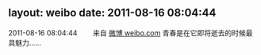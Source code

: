 layout: weibo
date: 2011-08-16 08:04:44
---
2011-08-16 08:04:44  &nbsp;&nbsp;&nbsp;&nbsp;&nbsp;&nbsp; 来自 <a href="http://weibo.com/" rel="nofollow">微博 weibo.com</a>
青春是在它即将逝去的时候最具魅力…… ​​​
